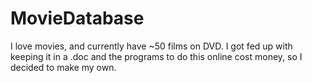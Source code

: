 # MovieDatabase
I love movies, and currently have ~50 films on DVD.  I got fed up with keeping it in a .doc and the programs to do this online cost money, so I decided to make my own.
